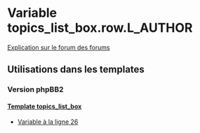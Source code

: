 # Variable topics_list_box.row.L_AUTHOR
[Explication sur le forum des forums](http://forum.forumactif.com/t294113-listing-des-variables#topics_list_box.row.L_AUTHOR)
## Utilisations dans les templates
### Version phpBB2
#### [Template topics_list_box](subsilver/topics_list_box.md)
* [Variable à la ligne 26](../subsilver/topics_list_box.tpl#L26)